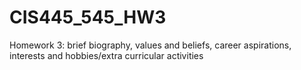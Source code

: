 # CIS445_545_HW3
Homework 3: brief biography, values and beliefs, career aspirations, interests and hobbies/extra curricular activities
